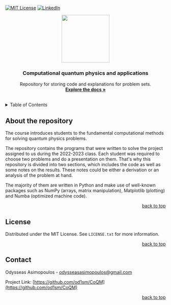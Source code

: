 <div id="top"></div>
<!--
-->

<!-- PROJECT SHIELDS -->
<!--
-->
<!-- [![Contributors][contributors-shield]][contributors-url] -->
<!-- [![Forks][forks-shield]][forks-url] -->
<!-- [![Stargazers][stars-shield]][stars-url]
[![Issues][issues-shield]][issues-url] -->

[![MIT License][license-shield]][license-url]
[![LinkedIn][linkedin-shield]][linkedin-url]

<p align="center">
  <img width="150" height="150" src="https://www.auth.gr/wp-content/uploads/LogoAUTHwhite72ppi.png#gh-dark-mode-only">
</p>
<!-- <p align="center">
  <img width="150" height="150" src="https://www.auth.gr/wp-content/uploads/LogoAUTHblack72ppi.png#gh-light-mode-only">
</p> -->
<div align="center">

<h3 align="center">Computational quantum physics and applications</h3>
  <p align="center">
    Repository for storing code and explanations for problem sets.
    <br />
    <a href="https://github.com/od1sm/CoQM"><strong>Explore the docs »</strong></a>
    <br />
    <br />
    <!-- <a href="https://github.com/github_username/repo_name">View Demo</a>
    ·
    <a href="https://github.com/github_username/repo_name/issues">Report Bug</a>
    ·
    <a href="https://github.com/github_username/repo_name/issues">Request Feature</a> -->
  </p>
</div>
<!-- </div> -->
<!-- </div> -->
<!-- TABLE OF CONTENTS -->
<!-- TOC start -->
<details>
  <summary>Table of Contents</summary>
  <ol>
    
- [About the repository](#about-the-repository)
- [License](#license)
- [Contact](#contact)
  </ol>
</details>

<!-- ABOUT THE PROJECT -->

## About the repository

The course introduces students to the fundamental computational methods for solving quantum physics problems.

The repository contains the programs that were written to solve the project assigned to us during the 2022-2023 class. Each student was required to choose two problems and do a presentation on them. That's why this repository is divided into two sections, which includes the code as well as some notes on the results. These notes could be either a derivation or an analysis of the problem at hand.

The majority of them are written in Python and make use of well-known packages such as NumPy (arrays, matrix manipulation), Matplotlib (plotting) and Numba (optimized machine code).

<p align="right"><a href="#top">back to top</a></p>

<!-- GETTING STARTED -->
<!-- ## Pathing Explained -->

<!-- LICENSE -->

## License

Distributed under the MIT License. See `LICENSE.txt` for more information.

<p align="right"><a href="#top">back to top</a></p>

<!-- CONTACT -->

## Contact

Odysseas Asimopoulos - odysseasasimopoulos@gmail.com

Project Link: [https://github.com/od1sm/CoQM](https://github.com/od1sm/CoQM)

<p align="right"><a href="#top">back to top</a></p>

<!-- ACKNOWLEDGMENTS -->
<!-- ## Acknowledgments



<p align="right">(<a href="#top">back to top</a>)</p> -->

<!-- MARKDOWN LINKS & IMAGES -->
<!-- https://www.markdownguide.org/basic-syntax/#reference-style-links -->

[contributors-shield]: https://img.shields.io/github/contributors/od1sm/repo_name.svg?style=for-the-badge
[license-shield]: https://img.shields.io/github/license/github_username/repo_name.svg?style=for-the-badge
[license-url]: https://github.com/od1sm/CoQM/blob/main/LICENSE.txt
[linkedin-shield]: https://img.shields.io/badge/-LinkedIn-black.svg?style=for-the-badge&logo=linkedin&colorB=555
[linkedin-url]: https://linkedin.com/in/odysseas-a-217226223

